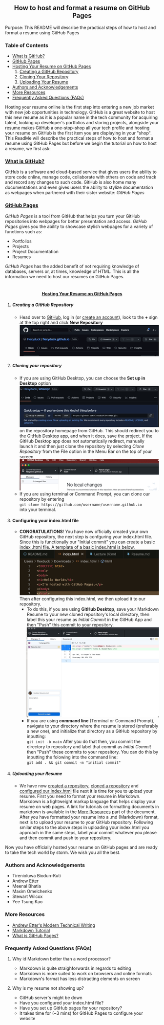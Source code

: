 <h2 align = "center"> How to host and format a resume on GitHub Pages </h2 >

Purpose: This README will describe the practical steps of how to host and format a resume using GitHub Pages

### Table of Contents
* [What is GitHub?](#what-is-github)
* [GitHub Pages](#github-pages)
* [Hosting Your Resume on GitHub Pages](#hosting-your-resume-on-github-pages)
    1. [Creating a GitHub Repository](#creating-a-github-repository)
    2. [Cloning Your Repository](#cloning-your-repository)
    3. [Uploading Your Resume](#uploading-your-resume)
* [Authors and Acknowledgements](#authors-and-acknowledgements)
* [More Resources](#more-resources)
* [Frequently Asked Questions (FAQs)](#frequently-asked-questions-faqs)

Hosting your resume online is the first step into entering a new job market with new job opportunities in technology. GitHub is a great website to host this new resume as it is a popular name in the tech community for acquiring talent, looking up developer's portfolios and storing projects, alongside your resume makes GitHub a one-stop-shop all your tech profile and hosting your resume on GitHub is the first item you are displaying in your "shop". This ReadMe will describe the practical steps of how to host and format a resume using GitHub Pages but before we begin the tutorial on how to host a resume, we first ask:

### <ins> **What is GitHub?** </ins>

GitHub is a software and cloud-based service that gives users the ability to store code online, manage code, collaborate with others on code and track and record any changes to such code. GitHub is also home many documentations and even gives users the ability to stylize documentation as webpages when partnered with their sister website: *GitHub Pages*

### <ins> **GitHub Pages** </ins>
*GitHub Pages* is a tool from GitHub that helps you turn your GitHub repositories into webpages for better presentation and access. *GitHub Pages* gives you the ability to showcase stylish webpages for a variety of functions such as:
* Portfolios
* Projects
* Project Documentation
* Resumes

*GitHub Pages* has the added benefit of not requiring knowledge of databases, servers or, at times, knowledge of HTML. This is all the information we need to host our resumes on GitHub Pages.

 # <h4 align = "center"> <ins> Hosting Your Resume on GitHub Pages </ins> </h4>

1. ##### **Creating a GitHub Repository**
    - Head over to [GitHub](https://github.com/), log in (or [create an account](https://github.com/signup?ref_cta=Sign+up&ref_loc=header+logged+out&ref_page=%2F&source=header-home)), look to the **+** sign at the top right and click **New Repository** ![]( https://github.com/Flexyduck/flexyduck.github.io/blob/main/Gifs/new_repository.gif)

2. ##### **Cloning your repository**
    - If you are using GitHub Desktop, you can choose the **Set up in Desktop** option ![]( https://github.com/Flexyduck/flexyduck.github.io/blob/main/Gifs/setupindesktop.png ) on the repository homepage from GitHub. This should redirect you to the GitHub Desktop app, and when it does, save the project. If the GitHub Desktop app does not automatically redirect, manually launch it and then just clone the repository by selecting *Clone Repository* from the File option in the Menu Bar on the top of your screen. 
    <br>![]( https://github.com/Flexyduck/flexyduck.github.io/blob/main/Gifs/clone%20repository.gif) 
    - If you are using terminal or Command Prompt, you can clone our repository by entering <br>`git clone https://github.com/username/username.github.io` <br> into your terminal.

3. #### Configuring your index.html file
    - **CONGRATULATIONS**! You have now officially created your own GitHub repository, the next step is confguring your index.html file. Since this is functionally our "Initial commit" you can create a basic index .html file. A template of a basic index.html is below.
    ![]( https://github.com/Flexyduck/flexyduck.github.io/blob/main/Gifs/basic_index.png) 
    Then after configuring this index.html, we then upload it to our repository.
         - To do this, if you are using **GitHub Desktop**, save your Markdown Resume to your new cloned repository's local directory, then label this your resume as *Initial Commit* in the GitHub App and then "Push" this commit to your repository. ![]( https://github.com/Flexyduck/flexyduck.github.io/blob/main/Gifs/initialcommit.gif )
        - If you are using **command line** (Terminal or Command Prompt), navigate to your directory where the resume is stored (preferably a new one), and initialize that directory as a GitHub repository by inputting:
        <br> `git init -b main`
        After you do that then, you commit the directory to repository and label that commit as *Initial Commit* then "Push" these commits to your repository. You can do this by inputting the folowing into the command line: 
         <br> `git add . && git commit -m "initial commit"`   


4. ##### **Uploading your Resume**
    - We have now [created a repository](#creating-a-github-repository), [cloned a repository](#cloning-your-repository) and [configured our index.html](#configuring-your-indexhtml-file) file next it is time for you to upload your resume. First you need to format your resume in Markdown. Markdown is a lightweight markup language that helps display your resume on web pages. A link for tutorials on formatting documents in markdown is available in the [More Resources](#more-resources) part of the document. 
    <br> After you have formatted your resume into a .md (Markdown) format, next is to upload your resume to your GitHub repository. Following smilar steps to the above steps in uploading your index.html you approach in the same steps, label your commit whatever you please and then commit and push to your repository.


Now you have officially hosted your resume on GitHub pages and are ready to take the tech world by storm. We wish you all the best.

### Authors and Acknowledgements
* Tirenioluwa Biodun-Kuti
* Andrew Etter
* Meenal Bhatia 
* Maxim Omelchenko 
* Stewart Wilcox
* Yee Tsung Kao 

### More Resources
* [Andrew Etter's Modern Technical Writing](https://www.amazon.ca/Modern-Technical-Writing-Introduction-Documentation-ebook/dp/B01A2QL9SS)
* [Markdown Tutorial]( https://www.markdowntutorial.com)
* [What is GitHub Pages?](https://youtu.be/2MsN8gpT6jY)

### Frequently Asked Questions (FAQs)
1. Why id Markdown better than a word processor?
    * Markdown is  quite straighforwards in regards to editing
    * Markdown is more suited to work on browsers and online formats
    * Markdown's format has less distracting elements on screen  

2. Why is my resume not showing up?
    * GitHub server's might be down
    * Have you configured your index.html file?
    * Have you set up GitHub pages for your repository?
    * It takes time for (~3 mins) for GitHub Pages to configure your website


